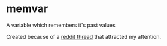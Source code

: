 # memvar
A variable which remembers it's past values

Created because of a
[reddit thread](https://www.reddit.com/r/Python/comments/3jnngg/how_do_i_return_a_modified_variable_to_its/)
that attracted my attention.
